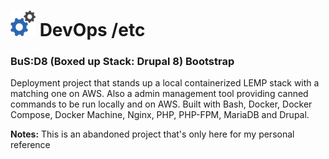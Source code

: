 <h1> <img src="image/logo.png"> DevOps /etc</h1>

### BuS:D8 (Boxed up Stack: Drupal 8) Bootstrap

Deployment project that stands up a local containerized LEMP stack with a matching one on AWS. Also a admin management tool providing canned commands to be run locally and on AWS. Built with Bash, Docker, Docker Compose, Docker Machine, Nginx, PHP, PHP-FPM, MariaDB and Drupal.

**Notes:**
This is an abandoned project that's only here for my personal reference
